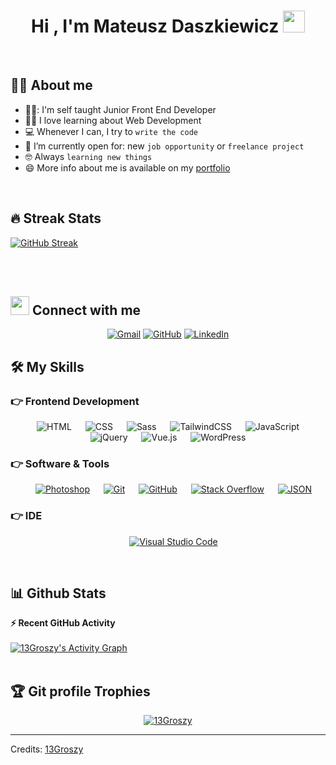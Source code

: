 <h1 align="center">Hi , I'm Mateusz Daszkiewicz <img src="https://media.giphy.com/media/hvRJCLFzcasrR4ia7z/giphy.gif" width="35"></h1>

<br>

## :sassy_man:  About me
- :student:: I'm self taught Junior Front End Developer
- :technologist: I love learning about Web Development
- :computer: Whenever I can, I try to `write the code`
- :thinking: I’m currently open for: new `job opportunity` or `freelance project`
- :nerd_face: Always `learning new things`
- :smile: More info about me is available on my [portfolio](https://mdaszkiewicz.netlify.app)

<br>

## 🔥 Streak Stats
[![GitHub Streak](http://github-readme-streak-stats.herokuapp.com?user=13Groszy&theme=dark&date_format=j%20M%5B%20Y%5D)](https://git.io/streak-stats)

<br>
<br>



## <img src="https://media.giphy.com/media/iY8CRBdQXODJSCERIr/giphy.gif" width="30px"> Connect with me
<p align="center">
	<a href="mailto:topdrive940@gmail.com"><img img src="https://img.shields.io/badge/gmail-%23EA4335.svg?style=plastic&logo=gmail&logoColor=white" alt="Gmail"/></a>
	<a href="https://github.com/13Groszy"><img src="https://img.shields.io/badge/github-%23181717.svg?style=plastic&logo=github&logoColor=white" alt="GitHub"/></a>
	<a href="https://www.linkedin.com/in/mateusz-daszkiewicz-66371a196/"><img src="https://img.shields.io/badge/linkedin-%230A66C2.svg?style=plastic&logo=linkedin&logoColor=white" alt="LinkedIn"/></a>



## 🛠️ My Skills

### 👉 Frontend Development
<p align="center"> 
  &emsp; 
   <img alt="HTML" src="https://img.shields.io/badge/HTML5%20-%23E34F26.svg?style=plastic&logo=html5&logoColor=white">
  &emsp;
    <img alt="CSS" src="https://img.shields.io/badge/CSS%20-%231572B6.svg?style=plastic&logo=css3&logoColor=white">
  &emsp;
    <img alt="Sass" src="https://img.shields.io/badge/Sass-pink.svg?style=plastic&logo=sass&logoColor=white">
  &emsp;
    <img alt="TailwindCSS" src="https://img.shields.io/badge/Tailwind-blue.svg?style=plastic&logo=tailwindcss&logoColor=white">
  &emsp;
     <img alt="JavaScript" src="https://img.shields.io/badge/JavaScript%20-%23F7DF1E.svg?style=plastic&logo=javascript&logoColor=black">
  &emsp;
     <img alt="jQuery" src="https://img.shields.io/badge/jquery-white.svg?style=plastic&logo=jquery&logoColor=blue">
  &emsp;
    <img alt="Vue.js" src="https://img.shields.io/badge/Vue-white.svg?style=plastic&logo=vue.js&logoColor=darkgreen">	
  &emsp;
    <img alt="WordPress" src="https://img.shields.io/badge/WordPress-white.svg?style=plastic&logo=wordpress&logoColor=blue">	
</p>

 ### 👉 Software & Tools
 
<p align="center">
	&emsp;
    <a href="#"><img alt="Photoshop" src="https://img.shields.io/badge/PhotoShop-darkblue.svg?style=plastic&logo=adobe&logoColor=blue"></a>
  &emsp;
    <a href="#"><img alt="Git" src="https://img.shields.io/badge/Git%20-%23F05033.svg?style=plastic&logo=git&logoColor=white"></a>
  &emsp;
    <a href="#"><img alt="GitHub" src="https://img.shields.io/badge/github-%23181717.svg?style=plastic&logo=github&logoColor=white"></a>
  &emsp;
    <a href="#"><img alt="Stack Overflow" src="https://img.shields.io/badge/-Stack%20Overflow-FE7A16?style=plastic&logo=stack-overflow&logoColor=white"></a>
  &emsp;
    <a href="#"><img alt="JSON" img src="https://img.shields.io/badge/json-%23000000.svg?style=plastic&logo=json&logoColor=white"></a>
</p>

 ### 👉 IDE
 
<p align="center">
  &emsp;
    <a href="#"><img alt="Visual Studio Code" src="https://img.shields.io/badge/Visual%20Studio%20Code-0078d7.svg?style=plastic&logo=visual-studio-code&logoColor=white"></a>
</p>

<br/>

## 📊 Github Stats

  <summary><b>⚡ Recent GitHub Activity</b></summary>
  <br/>
   <a href="https://github.com/13Groszy"><img alt="13Groszy's Activity Graph" src="https://activity-graph.herokuapp.com/graph?username=13Groszy&custom_title=13Groszy's%20Contribution%20Graph&theme=react-dark" /></a>
  <br/>


<br/>

## :trophy: Git profile Trophies

<p align="center"> <a href="https://github.com/ryo-ma/github-profile-trophy"><img src="https://github-profile-trophy.vercel.app/?username=13Groszy&layout=compact&theme=algolia" alt="13Groszy" /></a> </p>

-----
Credits: [13Groszy](https://github.com/13Groszy)
